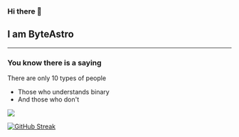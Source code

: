 ### Hi there 👋
## I am ByteAstro

***
### You know there is a saying
 There are only 10 types of people
- Those who understands binary
- And those who don't

![](https://komarev.com/ghpvc/?username=byteastro&color=orange&style=for-the-badge)

[![GitHub Streak](https://github-readme-streak-stats-uvud.vercel.app?user=ByteAstro&theme=vision-friendly-dark&hide_border=false)](https://git.io/streak-stats)
    
<!--
**ByteAstro/ByteAstro** is a ✨ _special_ ✨ repository because its `README.md` (this file) appears on your GitHub profile.

Here are some ideas to get you started:

- 🔭 I’m currently working on ... something
- 🌱 I’m currently learning ... something
- 👯 I’m looking to collaborate on ...
- 🤔 I’m looking for help with ...
- 💬 Ask me about ... something
- 📫 How to reach me: ...
- 😄 Pronouns: ...
- ⚡ Fun fact: ...
-->
